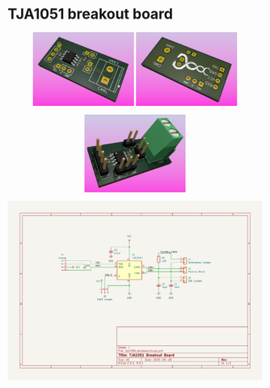 # TJA1051 breakout board

<p align="center">
    <img src="images/1.png" alt="Photo1" width="200"/>
    <img src="images/2.png" alt="Photo2" width="200"/>
</p>
<p align="center">
    <img src="images/3.png" alt="Photo3" width="200"/>
</p>

![alt text](images/schematic.png)